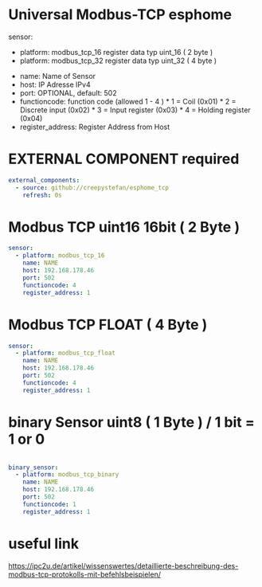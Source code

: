 # Universal Modbus-TCP esphome

sensor:

  - platform: modbus_tcp_16     register data typ uint_16  ( 2 byte )
  - platform: modbus_tcp_32     register data typ uint_32  ( 4 byte )
  

* name:      Name of Sensor
* host: IP Adresse IPv4
* port: OPTIONAL, default: 502
* functioncode: function code  (allowed 1 - 4 ) 
              * 1 = Coil               (0x01)
              * 2 = Discrete input     (0x02)
              * 3 = Input register     (0x03)
              * 4 = Holding register   (0x04)
* register_address: Register Address from Host

# EXTERNAL COMPONENT required
```yaml
external_components:
  - source: github://creepystefan/esphome_tcp
    refresh: 0s
```

# Modbus TCP uint16 16bit  ( 2 Byte )
```yaml
sensor:
  - platform: modbus_tcp_16
    name: NAME
    host: 192.168.178.46
    port: 502
    functioncode: 4
    register_address: 1
```

# Modbus TCP  FLOAT  ( 4 Byte )
```yaml
sensor:
  - platform: modbus_tcp_float
    name: NAME
    host: 192.168.178.46
    port: 502
    functioncode: 4
    register_address: 1
```
   
 
# binary Sensor uint8  ( 1 Byte ) / 1 bit = 1 or 0
```yaml

binary_sensor:
  - platform: modbus_tcp_binary  
    name: NAME
    host: 192.168.178.46
    port: 502
    functioncode: 1
    register_address: 1
```

# useful link
https://ipc2u.de/artikel/wissenswertes/detaillierte-beschreibung-des-modbus-tcp-protokolls-mit-befehlsbeispielen/
